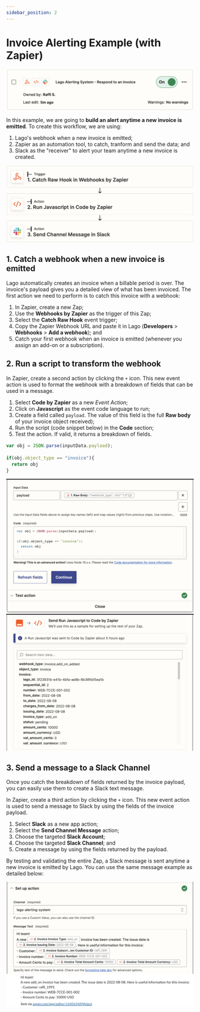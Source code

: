 ```yaml
---
sidebar_position: 2
---
```


# Invoice Alerting Example (with Zapier)

![invoice alerting flow](../../../static/img/invoice-alerting-flow.png)

In this example, we are going to **build an alert anytime a new invoice is emitted**. To create this workflow, we are using:
1. Lago's webhook when a new invoice is emitted;
2. Zapier as an automation tool, to catch, tranform and send the data; and
3. Slack as the "receiver" to alert your team anytime a new invoice is created.

![Zapier alerting flow](../../../static/img/zapier-flow-invoice-alerting.png)

## 1. Catch a webhook when a new invoice is emitted
Lago automatically creates an invoice when a billable period is over. The invoice's payload gives you a detailed view of what has been invoiced. The first action we need to perform is to catch this invoice with a webhook:

1. In Zapier, create a new Zap;
2. Use the **Webhooks by Zapier** as the trigger of this Zap;
3. Select the **Catch Raw Hook** event trigger;
4. Copy the Zapier Webhook URL and paste it in Lago (**Developers** > **Webhooks** > **Add a webhook**); and
5. Catch your first webhook when an invoice is emitted (whenever you assign an add-on or a subscription).


## 2. Run a script to transform the webhook
In Zapier, create a second action by clicking the `+` icon. This new event action is used to format the webhook with a breakdown of fields that can be used in a message.

1. Select **Code by Zapier** as a new *Event Action*;
2. Click on **Javascript** as the event code language to run;
3. Create a field called `payload`. The value of this field is the full **Raw body** of your invoice object received);
4. Run the script (code snippet below) in the **Code** section;
5. Test the action. If valid, it returns a breakdown of fields.

```javascript
var obj = JSON.parse(inputData.payload);

if(obj.object_type == "invoice"){
  return obj
}
```

![Script to tranform the invoice payload](../../../static/img/script-invoice-alerting.png)
![Breakdown of the invoice payload](../../../static/img/alerting-fields-breakdown.png)

## 3. Send a message to a Slack Channel
Once you catch the breakdown of fields returned by the invoice payload, you can easily use them to create a Slack text message.

In Zapier, create a third action by clicking the `+` icon. This new event action is used to send a message to Slack by using the fields of the invoice payload.

1. Select **Slack** as a new app action;
2. Select the **Send Channel Message** action;
3. Choose the targeted **Slack Account**;
4. Choose the targeted **Slack Channel**; and
5. Create a message by using the fields returned by the payload.

By testing and validating the entire Zap, a Slack message is sent anytime a new invoice is emitted by Lago. You can use the same message example as detailed below:

![Breakdown of the invoice payload](../../../static/img/slack-message-example.png)
![Slack text message](../../../static/img/slack-test-message-alerting.png)